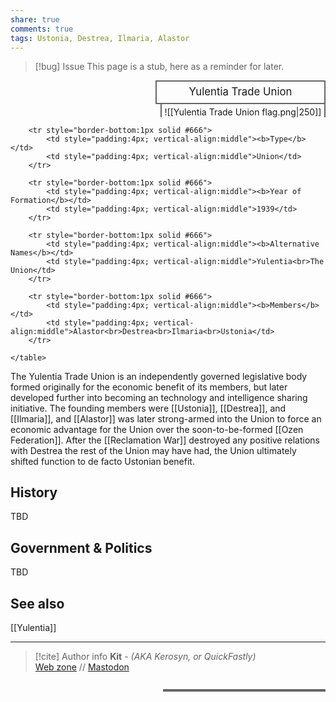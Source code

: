 ```yaml
---
share: true
comments: true
tags: Ustonia, Destrea, Ilmaria, Alastor
---
```

> [!bug] Issue
> This page is a stub, here as a reminder for later.

<div>
  <span style="float:right; width:260px; margin-left:14px; border:2px solid #666; line-height:1.5; font-size:larger; text-align:center; padding:4px">Yulentia Trade Union</span>
  </div>

  <span style="float:right; clear:right; width:260px; margin-left:14px; border-left:2px solid #666; border-right:2px solid #666; border-collapse:collapse; text-align:center; padding-top:4px">![[Yulentia Trade Union flag.png|250]]</span>

  <div class="" style="float:right; clear:right">
    <table class="" style="float:right; clear:right; width:260px; margin-left:14px; margin-bottom:7px; border:2px solid #666; border-collapse:collapse; line-height:1.5; font-size:small">
		
		<tr style="border-bottom:1px solid #666">
			<td style="padding:4px; vertical-align:middle"><b>Type</b></td>
			<td style="padding:4px; vertical-align:middle">Union</td>
		</tr>
		
		<tr style="border-bottom:1px solid #666">
			<td style="padding:4px; vertical-align:middle"><b>Year of Formation</b></td>
			<td style="padding:4px; vertical-align:middle">1939</td>
		</tr>
  
		<tr style="border-bottom:1px solid #666">
			<td style="padding:4px; vertical-align:middle"><b>Alternative Names</b></td>
			<td style="padding:4px; vertical-align:middle">Yulentia<br>The Union</td>
		</tr>
  
		<tr style="border-bottom:1px solid #666">
			<td style="padding:4px; vertical-align:middle"><b>Members</b></td>
			<td style="padding:4px; vertical-align:middle">Alastor<br>Destrea<br>Ilmaria<br>Ustonia</td>
		</tr>
	
    </table>
  </div>

The Yulentia Trade Union is an independently governed legislative body formed originally for the economic benefit of its members, but later developed further into becoming an technology and intelligence sharing initiative. The founding members were [[Ustonia]], [[Destrea]], and [[Ilmaria]], and [[Alastor]] was later strong-armed into the Union to force an economic advantage for the Union over the soon-to-be-formed [[Ozen Federation]]. After the [[Reclamation War]] destroyed any positive relations with Destrea the rest of the Union may have had, the Union ultimately shifted function to de facto Ustonian benefit.

## History

TBD

## Government & Politics

TBD

## See also

[[Yulentia]]

-----
> [!cite] Author info
> **Kit** - *(AKA Kerosyn, or QuickFastly)*\
> [Web zone](https://kitabe.link) // [Mastodon](https://social.tripulse.net/@kit)